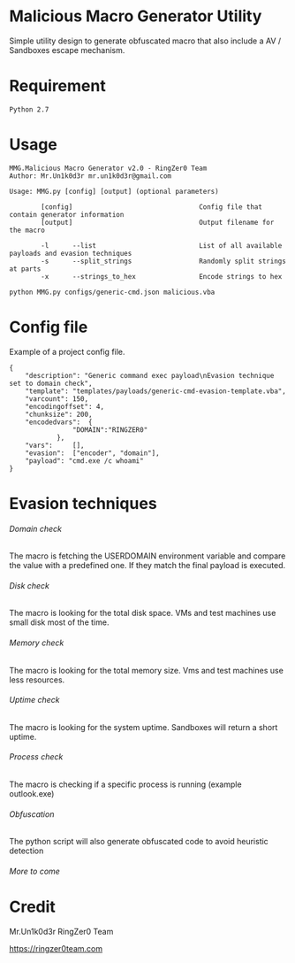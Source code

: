 # Malicious Macro Generator Utility

Simple utility design to generate obfuscated macro that also include a AV / Sandboxes escape mechanism.

# Requirement
```
Python 2.7
```

# Usage
```
MMG.Malicious Macro Generator v2.0 - RingZer0 Team
Author: Mr.Un1k0d3r mr.un1k0d3r@gmail.com

Usage: MMG.py [config] [output] (optional parameters)

        [config]                                Config file that contain generator information
        [output]                                Output filename for the macro

        -l      --list                          List of all available payloads and evasion techniques
        -s      --split_strings                 Randomly split strings at parts
        -x      --strings_to_hex                Encode strings to hex

python MMG.py configs/generic-cmd.json malicious.vba
```

# Config file

Example of a project config file.
```
{
	"description": "Generic command exec payload\nEvasion technique set to domain check",
	"template": "templates/payloads/generic-cmd-evasion-template.vba",
	"varcount": 150,
	"encodingoffset": 4,
	"chunksize": 200,
	"encodedvars": 	{
				"DOMAIN":"RINGZER0"
			},
	"vars": 	[],
	"evasion": 	["encoder", "domain"],
	"payload": "cmd.exe /c whoami"
}
```

# Evasion techniques

###### Domain check

The macro is fetching the USERDOMAIN environment variable and compare the value with a predefined one. If they match the final payload is executed.

###### Disk check

The macro is looking for the total disk space. VMs and test machines use small disk most of the time. 

###### Memory check

The macro is looking for the total memory size. Vms and test machines use less resources.

###### Uptime check

The macro is looking for the system uptime. Sandboxes will return a short uptime.

###### Process check

The macro is checking if a specific process is running (example outlook.exe)

###### Obfuscation 

The python script will also generate obfuscated code to avoid heuristic detection

###### More to come

# Credit

Mr.Un1k0d3r RingZer0 Team

https://ringzer0team.com
